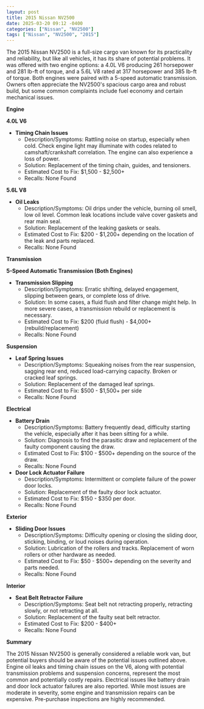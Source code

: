 ```yaml
---
layout: post
title: 2015 Nissan NV2500
date: 2025-03-20 09:12 -0400
categories: ["Nissan", "NV2500"]
tags: ["Nissan", "NV2500", "2015"]
---
```

The 2015 Nissan NV2500 is a full-size cargo van known for its practicality and reliability, but like all vehicles, it has its share of potential problems. It was offered with two engine options: a 4.0L V6 producing 261 horsepower and 281 lb-ft of torque, and a 5.6L V8 rated at 317 horsepower and 385 lb-ft of torque. Both engines were paired with a 5-speed automatic transmission. Owners often appreciate the NV2500's spacious cargo area and robust build, but some common complaints include fuel economy and certain mechanical issues.

**Engine**

**4.0L V6**

*   **Timing Chain Issues**
    *   Description/Symptoms: Rattling noise on startup, especially when cold. Check engine light may illuminate with codes related to camshaft/crankshaft correlation. The engine can also experience a loss of power.
    *   Solution: Replacement of the timing chain, guides, and tensioners.
    *   Estimated Cost to Fix: $1,500 - $2,500+
    *   Recalls: None Found

**5.6L V8**

*   **Oil Leaks**
    *   Description/Symptoms: Oil drips under the vehicle, burning oil smell, low oil level. Common leak locations include valve cover gaskets and rear main seal.
    *   Solution: Replacement of the leaking gaskets or seals.
    *   Estimated Cost to Fix: $200 - $1,200+ depending on the location of the leak and parts replaced.
    *   Recalls: None Found

**Transmission**

**5-Speed Automatic Transmission (Both Engines)**

*   **Transmission Slipping**
    *   Description/Symptoms: Erratic shifting, delayed engagement, slipping between gears, or complete loss of drive.
    *   Solution: In some cases, a fluid flush and filter change might help. In more severe cases, a transmission rebuild or replacement is necessary.
    *   Estimated Cost to Fix: $200 (fluid flush) - $4,000+ (rebuild/replacement)
    *   Recalls: None Found

**Suspension**

*   **Leaf Spring Issues**
    *   Description/Symptoms: Squeaking noises from the rear suspension, sagging rear end, reduced load-carrying capacity. Broken or cracked leaf springs.
    *   Solution: Replacement of the damaged leaf springs.
    *   Estimated Cost to Fix: $500 - $1,500+ per side
    *   Recalls: None Found

**Electrical**

*   **Battery Drain**
    *   Description/Symptoms: Battery frequently dead, difficulty starting the vehicle, especially after it has been sitting for a while.
    *   Solution: Diagnosis to find the parasitic draw and replacement of the faulty component causing the draw.
    *   Estimated Cost to Fix: $100 - $500+ depending on the source of the draw.
    *   Recalls: None Found
*   **Door Lock Actuator Failure**
    *   Description/Symptoms: Intermittent or complete failure of the power door locks.
    *   Solution: Replacement of the faulty door lock actuator.
    *   Estimated Cost to Fix: $150 - $350 per door.
    *   Recalls: None Found

**Exterior**

*   **Sliding Door Issues**
    *   Description/Symptoms: Difficulty opening or closing the sliding door, sticking, binding, or loud noises during operation.
    *   Solution: Lubrication of the rollers and tracks. Replacement of worn rollers or other hardware as needed.
    *   Estimated Cost to Fix: $50 - $500+ depending on the severity and parts needed.
    *   Recalls: None Found

**Interior**

*   **Seat Belt Retractor Failure**
    *   Description/Symptoms: Seat belt not retracting properly, retracting slowly, or not retracting at all.
    *   Solution: Replacement of the faulty seat belt retractor.
    *   Estimated Cost to Fix: $200 - $400+
    *   Recalls: None Found

**Summary**

The 2015 Nissan NV2500 is generally considered a reliable work van, but potential buyers should be aware of the potential issues outlined above. Engine oil leaks and timing chain issues on the V6, along with potential transmission problems and suspension concerns, represent the most common and potentially costly repairs. Electrical issues like battery drain and door lock actuator failures are also reported. While most issues are moderate in severity, some engine and transmission repairs can be expensive. Pre-purchase inspections are highly recommended.

